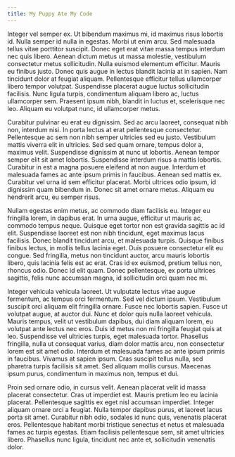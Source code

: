 ```yaml
---
title: My Puppy Ate My Code
---
```


Integer vel semper ex. Ut bibendum maximus mi, id maximus risus lobortis id. Nulla semper id nulla in egestas. Morbi ut enim arcu. Sed malesuada tellus vitae porttitor suscipit. Donec eget erat vitae massa tempus interdum nec quis libero. Aenean dictum metus ut massa molestie, vestibulum consectetur metus sollicitudin. Nulla euismod elementum efficitur. Mauris eu finibus justo. Donec quis augue in lectus blandit lacinia at in sapien. Nam tincidunt dolor at feugiat aliquam. Pellentesque efficitur tellus ullamcorper libero tempor volutpat. Suspendisse placerat augue luctus sollicitudin facilisis. Nunc ligula turpis, condimentum aliquam libero ac, luctus ullamcorper sem. Praesent ipsum nibh, blandit in luctus et, scelerisque nec leo. Aliquam eu volutpat nunc, id ullamcorper metus.

Curabitur pulvinar eu erat eu dignissim. Sed ac arcu laoreet, consequat nibh non, interdum nisi. In porta lectus at erat pellentesque consectetur. Pellentesque ac sem non nibh semper ultricies sed eu justo. Vestibulum mattis viverra elit in ultricies. Sed sed quam ornare, tempus dolor a, maximus velit. Suspendisse dignissim at nunc ut lobortis. Aenean tempor semper elit sit amet lobortis. Suspendisse interdum risus a mattis lobortis. Curabitur in est a magna posuere eleifend at non augue. Interdum et malesuada fames ac ante ipsum primis in faucibus. Aenean sed mattis ex. Curabitur vel urna id sem efficitur placerat. Morbi ultrices odio ipsum, id dignissim quam bibendum in. Donec sit amet ornare metus. Aliquam eu hendrerit arcu, eu semper risus.

Nullam egestas enim metus, ac commodo diam facilisis eu. Integer eu fringilla lorem, in dapibus erat. In urna augue, efficitur ut mauris ac, commodo tempus neque. Quisque eget tortor non est gravida sagittis ac id elit. Suspendisse laoreet est non nibh tincidunt, eget maximus lacus facilisis. Donec blandit tincidunt arcu, et malesuada turpis. Quisque finibus finibus lectus, in mollis tellus lacinia eget. Duis posuere consectetur elit eu congue. Sed fringilla, metus non tincidunt auctor, arcu mauris lobortis libero, quis lacinia felis est ac erat. Cras id ex euismod, pretium tellus non, rhoncus odio. Donec id elit quam. Donec pellentesque, ex porta ultrices sagittis, felis nunc accumsan magna, id sollicitudin orci quam nec mi.

Integer vehicula vehicula laoreet. Ut vulputate lectus vitae augue fermentum, ac tempus orci fermentum. Sed vel dictum ipsum. Vestibulum suscipit orci aliquam elit fringilla ornare. Fusce nec lobortis sapien. Fusce ut volutpat augue, at auctor dui. Nunc et dolor quis nulla laoreet vehicula. Mauris tempus, velit ut vestibulum dapibus, dui diam aliquam lorem, eu volutpat ante lectus nec eros. Duis id metus non mi fringilla feugiat quis at leo. Suspendisse vel ultricies turpis, eget malesuada tortor. Phasellus fringilla, nulla ut consequat varius, diam dolor mattis arcu, non consectetur lorem est sit amet odio. Interdum et malesuada fames ac ante ipsum primis in faucibus. Vivamus at sapien ipsum. Cras suscipit tellus nulla, sed pharetra turpis facilisis sit amet. Sed aliquam mollis cursus. Maecenas ipsum purus, condimentum in maximus non, tempus et dui.

Proin sed ornare odio, in cursus velit. Aenean placerat velit id massa placerat consectetur. Cras ut imperdiet est. Mauris pretium leo eu lacinia placerat. Pellentesque sagittis ex eget nisl accumsan imperdiet. Integer aliquam ornare orci a feugiat. Nulla tempor dapibus purus, et laoreet lacus porta sit amet. Curabitur nibh odio, sodales id nunc quis, venenatis placerat eros. Pellentesque habitant morbi tristique senectus et netus et malesuada fames ac turpis egestas. Etiam facilisis pellentesque sem, sit amet ultricies libero. Phasellus nunc ligula, tincidunt nec ante et, sollicitudin venenatis dolor. 
